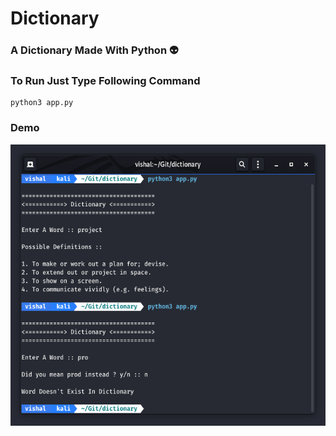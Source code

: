 # Dictionary

### A Dictionary Made With Python :alien:

### To Run Just Type Following Command

    python3 app.py
    
### Demo

<img src="images/dictionary_py.png" height="450" width="550"> 
